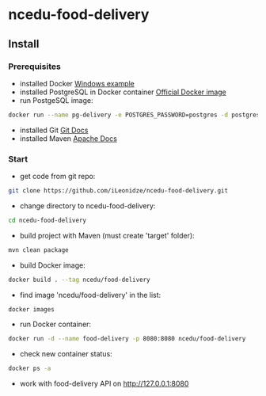 # ncedu-food-delivery
## Install

### Prerequisites
- installed Docker [Windows example](https://docs.docker.com/desktop/windows/install/#install-docker-desktop-on-windows)
- installed PostgreSQL in Docker container [Official Docker image](https://hub.docker.com/_/postgres) 
- run PostgeSQL image:
```bash
docker run --name pg-delivery -e POSTGRES_PASSWORD=postgres -d postgres
```
- installed Git [Git Docs](https://git-scm.com/book/en/v2/Getting-Started-Installing-Git)
- installed Maven [Apache Docs](https://maven.apache.org/install.html) 

### Start
- get code from git repo:
```bash
git clone https://github.com/iLeonidze/ncedu-food-delivery.git
```
- change directory to ncedu-food-delivery:
```bash
cd ncedu-food-delivery
```
- build project with Maven (must create 'target' folder):
```bash
mvn clean package
```
- build Docker image:
```bash
docker build . --tag ncedu/food-delivery
```
- find image 'ncedu/food-delivery' in the list:
```bash
docker images
```
- run Docker container:
```bash
docker run -d --name food-delivery -p 8080:8080 ncedu/food-delivery
```
- check new container status:
```bash
docker ps -a
```
- work with food-delivery API on http://127.0.0.1:8080